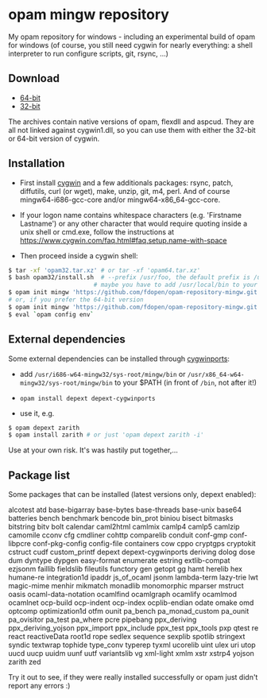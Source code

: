 # opam mingw repository

My opam repository for windows - including an experimental build of opam
for windows (of course, you still need cygwin for nearly everything:
a shell interpreter to run configure scripts, git, rsync, ...)

## Download

* [64-bit](https://dl.dropboxusercontent.com/s/mvykek309ote8b5/opam64.tar.xz)
* [32-bit](https://dl.dropboxusercontent.com/s/mf8xctfr0bcy33p/opam32.tar.xz)

The archives contain native versions of opam, flexdll and aspcud. They
are all not linked against cygwin1.dll, so you can use them with
either the 32-bit or 64-bit version of cygwin.


## Installation

* First install [cygwin](https://cygwin.com/) and a few additionals
  packages: rsync, patch, diffutils, curl (or wget), make, unzip, git,
  m4, perl.  And of course mingw64-i686-gcc-core and/or
  mingw64-x86_64-gcc-core.

* If your logon name contains whitespace characters (e.g. 'Firstname
  Lastname') or any other character that would require quoting inside
  a unix shell or cmd.exe, follow the instructions at
  https://www.cygwin.com/faq.html#faq.setup.name-with-space

* Then proceed inside a cygwin shell:

```bash
$ tar -xf 'opam32.tar.xz' # or tar -xf 'opam64.tar.xz'
$ bash opam32/install.sh  # --prefix /usr/foo, the default prefix is /usr/local
                        # maybe you have to add /usr/local/bin to your PATH
$ opam init mingw 'https://github.com/fdopen/opam-repository-mingw.git' --comp 4.02.3+mingw32 --switch 4.02.3+mingw32
# or, if you prefer the 64-bit version
$ opam init mingw 'https://github.com/fdopen/opam-repository-mingw.git' --comp 4.02.3+mingw64 --switch 4.02.3+mingw64
$ eval `opam config env`
```

## External dependencies

Some external dependencies can be installed through
[cygwinports](http://cygwinports.org/):

* add `/usr/i686-w64-mingw32/sys-root/mingw/bin` or
  `/usr/x86_64-w64-mingw32/sys-root/mingw/bin` to your $PATH (in front
  of `/bin`, not after it!)

* `opam install depext depext-cygwinports`

* use it, e.g.

```bash
$ opam depext zarith
$ opam install zarith # or just 'opam depext zarith -i'
```

Use at your own risk. It's was hastily put together,...

## Package list

Some packages that can be installed (latest versions only, depext
enabled):

alcotest atd base-bigarray base-bytes base-threads base-unix base64
batteries bench benchmark bencode bin_prot biniou bisect bitmasks
bitstring bitv bolt calendar caml2html camlmix camlp4 camlp5 camlzip
camomile cconv cfg cmdliner cohttp comparelib conduit conf-gmp
conf-libpcre conf-pkg-config config-file containers cow cppo cryptgps
cryptokit cstruct cudf custom_printf depext depext-cygwinports
deriving dolog dose dum dyntype dypgen easy-format enumerate estring
extlib-compat ezjsonm faillib fieldslib fileutils functory gen getopt
gg hamt herelib hex humane-re integration1d ipaddr js_of_ocaml jsonm
lambda-term lazy-trie lwt magic-mime menhir mikmatch monadlib
monomorphic mparser mstruct oasis ocaml-data-notation ocamlfind
ocamlgraph ocamlify ocamlmod ocamlnet ocp-build ocp-indent ocp-index
ocplib-endian odate omake omd optcomp optimization1d otfm ounit
pa_bench pa_monad_custom pa_ounit pa_ovisitor pa_test pa_where pcre
pipebang ppx_deriving ppx_deriving_yojson ppx_import ppx_include
ppx_test ppx_tools pxp qtest re react reactiveData root1d rope sedlex
sequence sexplib spotlib stringext syndic textwrap tophide type_conv
typerep tyxml ucorelib uint ulex uri utop uucd uucp uuidm uunf uutf
variantslib vg xml-light xmlm xstr xstrp4 yojson zarith zed

Try it out to see, if they were really installed successfully or opam
just didn't report any errors :)
